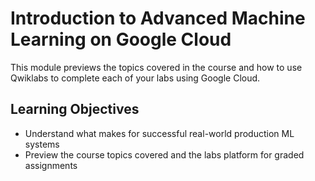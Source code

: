 # Introduction to Advanced Machine Learning on Google Cloud

This module previews the topics covered in the course and how to use Qwiklabs to complete each of your labs using Google Cloud.

## Learning Objectives

- Understand what makes for successful real-world production ML systems
- Preview the course topics covered and the labs platform for graded assignments